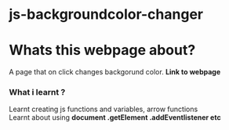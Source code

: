 ﻿# js-backgroundcolor-changer
<h1>Whats this webpage about? </h1>
A page that on click changes backgorund color.
<b>Link to webpage</b>
<br>
<h3>What i learnt ? </h3>
Learnt creating js functions and variables, arrow functions<br>
Learnt about using <b>document .getElement .addEventlistener etc </b>
